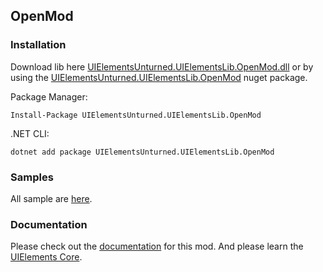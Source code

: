 ## OpenMod 

### Installation
Download lib here [UIElementsUnturned.UIElementsLib.OpenMod.dll](https://github.com/sunnamed434/UIElementsUnturned/releases) or by using the [UIElementsUnturned.UIElementsLib.OpenMod](https://www.nuget.org/packages/UIElementsUnturned.UIElementsLib.OpenMod) nuget package.

Package Manager:
````
Install-Package UIElementsUnturned.UIElementsLib.OpenMod
````

.NET CLI:
````
dotnet add package UIElementsUnturned.UIElementsLib.OpenMod
````

### Samples
All sample are [here](https://github.com/sunnamed434/UIElementsUnturned/tree/main/Samples/OpenMod).

### Documentation
Please check out the [documentation](https://sunnamed.gitbook.io/uielementsunturned/documentation/openmod) for this mod.
And please learn the [UIElements Core](https://sunnamed.gitbook.io/uielementsunturned/documentation/core).
